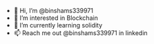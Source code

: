 - 👋 Hi, I’m @binshams339971
- 👀 I’m interested in Blockchain
- 🌱 I’m currently learning solidity
- 📫 Reach me out @binshams339971 in linkedin

<!---
binshams339971/binshams339971 is a ✨ special ✨ repository because its `README.md` (this file) appears on your GitHub profile.
You can click the Preview link to take a look at your changes.
--->
